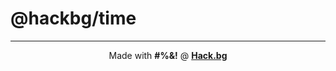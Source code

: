 # @hackbg/time

<div align="center">

---

Made with **#%&!** @ [**Hack.bg**](https://foss.hack.bg)

</div>
